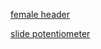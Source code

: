 [female header](https://www.toby.co.uk/board-to-board-pcb-connectors/200mm-sockets/b13a-valcon-2mm-single-row-right-angle-socket-strip-43mm-profile/)

[slide potentiometer](https://www.mouser.co.uk/ProductDetail/Bourns/PTA4544-2010DPA103?qs=U%2FacTlguYxa%252BzXWV0%2FTcHg%3D%3D)
